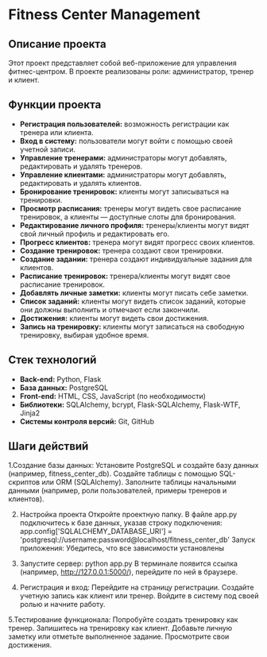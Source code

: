 # Fitness Center Management

## Описание проекта

Этот проект представляет собой веб-приложение для управления фитнес-центром. В проекте реализованы роли: администратор, тренер и клиент.

## Функции проекта

- **Регистрация пользователей:** возможность регистрации как тренера или клиента.
- **Вход в систему:** пользователи могут войти с помощью своей учетной записи.
- **Управление тренерами:** администраторы могут добавлять, редактировать и удалять тренеров.
- **Управление клиентами:** администраторы могут добавлять, редактировать и удалять клиентов.
- **Бронирование тренировок:** клиенты могут записываться на тренировки.
- **Просмотр расписания:** тренеры могут видеть свое расписание тренировок, а клиенты — доступные слоты для бронирования.
- **Редактирование личного профиля:** тренеры/клиенты могут видят свой личный профиль и редактировать его.
- **Прогресс клиентов:** тренера могут видят прогресс своих клиентов.
- **Создание тренировок:** тренера создают свои тренировки.
- **Создание задании:** тренера создают индивидуальные задания для клиентов.
- **Расписание тренировок:** тренера/клиенты могут видят свое расписание тренировок.
- **Добавлять личные заметки:** клиенты могут писать себе заметки.
- **Список заданий:** клиенты могут видеть список заданий, которые они должны выполнить и отмечают если закончили.
- **Достижения:** клиенты могут видеть свои достижения.
- **Запись на тренировку:** клиенты могут записаться на свободную тренировку, выбирая удобное время.

## Стек технологий
- **Back-end:** Python, Flask
- **База данных:** PostgreSQL
- **Front-end:** HTML, CSS, JavaScript (по необходимости)
- **Библиотеки:** SQLAlchemy, bcrypt, Flask-SQLAlchemy, Flask-WTF, Jinja2
- **Системы контроля версий:** Git, GitHub

## Шаги действий
1.Создание базы данных:
Установите PostgreSQL и создайте базу данных (например, fitness_center_db).
Создайте таблицы с помощью SQL-скриптов или ORM (SQLAlchemy).
Заполните таблицы начальными данными (например, роли пользователей, примеры тренеров и клиентов).

2. Настройка проекта
Откройте проектную папку.
В файле app.py подключитесь к базе данных, указав строку подключения:
app.config['SQLALCHEMY_DATABASE_URI'] = 'postgresql://username:password@localhost/fitness_center_db'
Запуск приложения:
Убедитесь, что все зависимости установлены

3. Запустите сервер:
python app.py
В терминале появится ссылка (например, http://127.0.0.1:5000/), перейдите по ней в браузере.

4. Регистрация и вход:
Перейдите на страницу регистрации.
Создайте учетную запись как клиент или тренер.
Войдите в систему под своей ролью и начните работу.

5.Тестирование функционала:
Попробуйте создать тренировку как тренер.
Запишитесь на тренировку как клиент.
Добавьте личную заметку или отметьте выполненное задание.
Просмотрите свои достижения.
